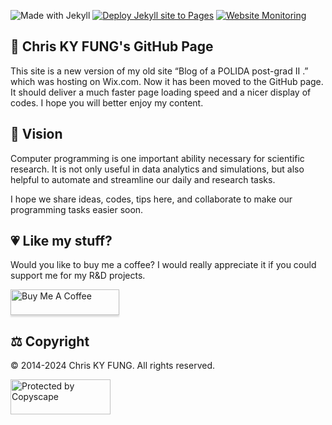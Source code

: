 ![Made with Jekyll](https://img.shields.io/badge/Made%20with-Jekyll-1f425f.svg) [![Deploy Jekyll site to Pages](https://github.com/chriskyfung/chriskyfung.github.io/actions/workflows/jekyll-build.yml/badge.svg)](https://github.com/chriskyfung/chriskyfung.github.io/actions/workflows/jekyll-build.yml) [![Website
 Monitoring](https://img.shields.io/website?down_message=offline&up_message=online&url=https%3A%2F%2Fchriskyfung.github.io%2F)](https://chriskyfung.github.io/)

## 🏡 Chris KY FUNG's GitHub Page

This site is a new version of my old site “Blog of a POLIDA post-grad II .” which was hosting on Wix.com. Now it has been moved to the GitHub page. It should deliver a much faster page loading speed and a nicer display of codes. I hope you will better enjoy my content.

## 🌳 Vision

Computer programming is one important ability necessary for scientific research. It is not only useful in data analytics and simulations, but also helpful to automate and streamline our daily and research tasks.

I hope we share ideas, codes, tips here, and collaborate to make our programming tasks easier soon.

## 💗 Like my stuff?

Would you like to buy me a coffee? I would really appreciate it if you could support me for my R&D projects.

<a href="https://www.buymeacoffee.com/chrisfungky"><img src="https://www.buymeacoffee.com/assets/img/custom_images/orange_img.png" alt="Buy Me A Coffee" style="height: 41px !important;width: 174px !important;box-shadow: 0px 3px 2px 0px rgba(190, 190, 190, 0.5) !important;-webkit-box-shadow: 0px 3px 2px 0px rgba(190, 190, 190, 0.5) !important;" target="_blank"></a>

## ⚖ Copyright

© 2014-2024 Chris KY FUNG. All rights reserved.

<a href="http://www.copyscape.com/"><img src="https://banners.copyscape.com/img/copyscape-banner-white-160x56.png" width="160" height="56" border="0" alt="Protected by Copyscape" title="Protected by Copyscape - Do not copy content from this page." /></a>
